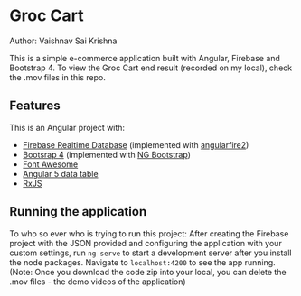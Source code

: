 # Groc Cart

Author: Vaishnav Sai Krishna

This is a simple e-commerce application built with Angular, Firebase and Bootstrap 4. To view the Groc Cart end result (recorded on my local), check the .mov files in this repo.

## Features

This is an Angular project with:

- [Firebase Realtime Database](https://firebase.google.com/products/database/) (implemented with [angularfire2](https://github.com/angular/angularfire2))
- [Bootsrap 4](https://getbootstrap.com/) (implemented with [NG Bootstrap](https://ng-bootstrap.github.io/))
- [Font Awesome](https://fontawesome.com/)
- [Angular 5 data table](https://github.com/ggmod/angular-5-data-table)
- [RxJS](http://reactivex.io/)

## Running the application

To who so ever who is trying to run this project: After creating the Firebase project with the JSON provided and configuring the application with your custom settings, run `ng serve` to start a development server after you install the node packages. Navigate to `localhost:4200` to see the app running. (Note: Once you download the code zip into your local, you can delete the .mov files - the demo videos of the application)
